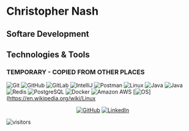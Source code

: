 # Christopher Nash

## Softare Development

## Technologies & Tools 

### TEMPORARY - COPIED FROM OTHER PLACES
  ![Git](https://img.shields.io/badge/-Git-black?style=flat-square&logo=git)
  ![GitHub](https://img.shields.io/badge/-GitHub-181717?style=flat-square&logo=github)
  ![GitLab](https://img.shields.io/badge/-GitLab-FCA121?style=flat-square&logo=gitlab)
  ![IntelliJ](https://img.shields.io/badge/-IntelliJ%20IDEA-black?style=flat-square&logo=jetbrains)
  ![Postman](https://img.shields.io/badge/Postman-black?style=flat-square&logo=postman)
  ![Linux](https://img.shields.io/badge/Linux-black?style=flat-square&logo=linux)
   ![Java](https://img.shields.io/badge/Java-orange?style=flat-square&logo=java)
   ![Java](https://img.shields.io/badge/-java-E34A86?style=flat-square&logo=java)
   ![Redis](https://img.shields.io/badge/-Redis-black?style=flat-square&logo=Redis)
   ![PostgreSQL](https://img.shields.io/badge/-PostgreSQL-336791?style=flat-square&logo=postgresql)
   ![Docker](https://img.shields.io/badge/-Docker-black?style=flat-square&logo=docker)
   ![Amazon AWS](https://img.shields.io/badge/Amazon%20AWS-232F3E?style=flat-square&logo=amazon-aws)
   [![OS](https://img.shields.io/badge/OS-Linux-informational?style=flat-square&logo=linux&logoColor=white)](https://en.wikipedia.org/wiki/Linux
   <p align="center">
       <a href="https://github.com/christopher-nash" target="_blank"><img alt="GitHub" src="https://img.shields.io/badge/-@alwinw-181717?style=flat-square&logo=GitHub&logoColor=white"></a>
    <a href="https://www.linkedin.com/in/christophernashslc" target="_blank"><img alt="LinkedIn" src="https://img.shields.io/badge/-LinkedIn-0077B5?style=flat-square&logo=Linkedin&logoColor=white"></a>
  </p>

![visitors](https://visitor-badge.laobi.icu/badge?page_id=christopher-nash.christopher-nash)
